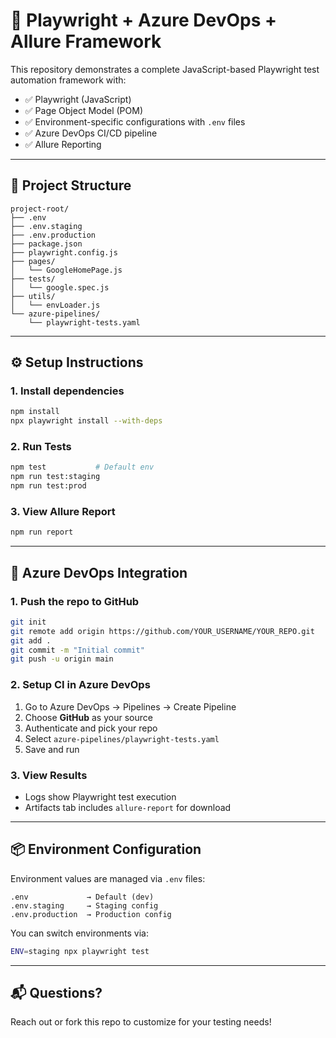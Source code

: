 # 🧪 Playwright + Azure DevOps + Allure Framework

This repository demonstrates a complete JavaScript-based Playwright test automation framework with:

- ✅ Playwright (JavaScript)
- ✅ Page Object Model (POM)
- ✅ Environment-specific configurations with `.env` files
- ✅ Azure DevOps CI/CD pipeline
- ✅ Allure Reporting

---

## 📁 Project Structure

```
project-root/
├── .env
├── .env.staging
├── .env.production
├── package.json
├── playwright.config.js
├── pages/
│   └── GoogleHomePage.js
├── tests/
│   └── google.spec.js
├── utils/
│   └── envLoader.js
└── azure-pipelines/
    └── playwright-tests.yaml
```

---

## ⚙️ Setup Instructions

### 1. Install dependencies

```bash
npm install
npx playwright install --with-deps
```

### 2. Run Tests

```bash
npm test           # Default env
npm run test:staging
npm run test:prod
```

### 3. View Allure Report

```bash
npm run report
```

---

## 🚀 Azure DevOps Integration

### 1. Push the repo to GitHub

```bash
git init
git remote add origin https://github.com/YOUR_USERNAME/YOUR_REPO.git
git add .
git commit -m "Initial commit"
git push -u origin main
```

### 2. Setup CI in Azure DevOps

1. Go to Azure DevOps → Pipelines → Create Pipeline
2. Choose **GitHub** as your source
3. Authenticate and pick your repo
4. Select `azure-pipelines/playwright-tests.yaml`
5. Save and run

### 3. View Results

- Logs show Playwright test execution
- Artifacts tab includes `allure-report` for download

---

## 📦 Environment Configuration

Environment values are managed via `.env` files:

```
.env             → Default (dev)
.env.staging     → Staging config
.env.production  → Production config
```

You can switch environments via:

```bash
ENV=staging npx playwright test
```

---

## 📬 Questions?

Reach out or fork this repo to customize for your testing needs!
